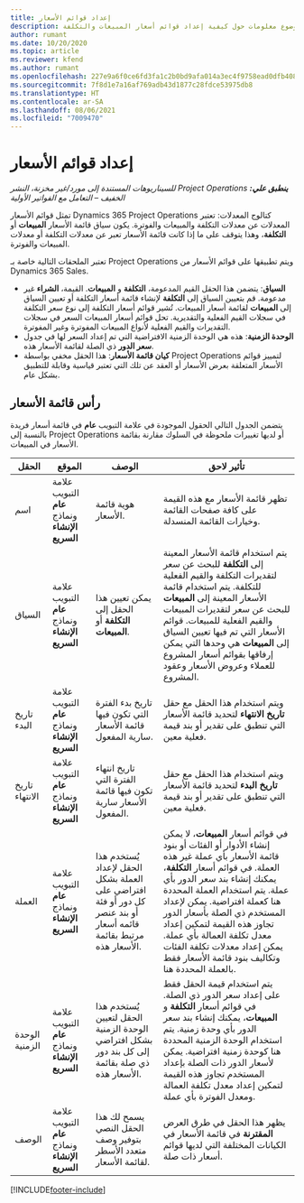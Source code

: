 ```yaml
---
title: إعداد قوائم الأسعار
description: يوفر هذا الموضوع معلومات حول كيفية إعداد قوائم أسعار المبيعات والتكلفة.
author: rumant
ms.date: 10/20/2020
ms.topic: article
ms.reviewer: kfend
ms.author: rumant
ms.openlocfilehash: 227e9a6f0ce6fd3fa1c2b0bd9afa014a3ec4f9758ead0dfb408156535692575c
ms.sourcegitcommit: 7f8d1e7a16af769adb43d1877c28fdce53975db8
ms.translationtype: HT
ms.contentlocale: ar-SA
ms.lasthandoff: 08/06/2021
ms.locfileid: "7009470"
---
```

# <a name="set-up-price-lists"></a>إعداد قوائم الأسعار

_**ينطبق علي:** ‏‫Project Operations للسيناريوهات المستندة إلى مورد/غير مخزنة‬، ‏‫النشر الخفيف – التعامل مع الفواتير الأولية‬_

تمثل قوائم الأسعار Dynamics 365 Project Operations كتالوج المعدلات: تعتبر المعدلات عن معدلات التكلفة والمبيعات والفوترة. يكون سياق قائمة الأسعار **المبيعات** أو **التكلفة**، وهذا يتوقف على ما إذا كانت قائمة الأسعار تعبر عن معدلات التكلفة أو معدلات المبيعات والفوترة.

تعتبر الملحقات التالية خاصة بـ Project Operations ويتم تطبيقها على قوائم الأسعار من Dynamics 365 Sales.

- **السياق**: يتضمن هذا الحقل القيم المدعومة، **التكلفة** و **المبيعات**. القيمة، **الشراء** غير مدعومة. قم بتعيين السياق إلى **التكلفة** لإنشاء قائمة أسعار التكلفة أو تعيين السياق إلى **المبيعات** لقائمة أسعار المبيعات. تُشير قوائم أسعار التكلفة إلى نوع سعر التكلفة في سجلات القيم الفعلية والتقديرية. تحل قوائم أسعار المبيعات السعر في سجلات التقديرات والقيم الفعلية لأنواع المبيعات المفوترة وغير المفوترة.
- **الوحدة الزمنية‬**: هذه هي الوحدة الزمنية‬ الافتراضية التي تم إعداد السعر لها في جدول **سعر الدور** ذي الصلة لقائمة الأسعار هذه.
- **كيان قائمة الأسعار**: هذا الحقل مخفي بواسطة Project Operations لتمييز قوائم الأسعار المتعلقة بعرض الأسعار أو العقد عن تلك التي تعتبر قياسية وقابلة للتطبيق بشكل عام.

## <a name="price-list-header"></a>رأس قائمة الأسعار

يتضمن الجدول التالي الحقول الموجودة في علامة التبويب **عام** في قائمة أسعار فريدة بالنسبة إلى Project Operations أو لديها تغييرات ملحوظة في السلوك مقارنة بقائمة الأسعار في المبيعات.

| الحقل | الموقع | ‏‏الوصف | تأثير لاحق |
| --- | --- | --- | --- |
| اسم | علامة التبويب **عام** ونماذج **الإنشاء السريع** | ‏‏هوية قائمة الأسعار. | تظهر قائمة الأسعار مع هذه القيمة على كافة صفحات القائمة وخيارات القائمة المنسدلة.|
| السياق | علامة التبويب **عام** ونماذج **الإنشاء السريع** | يمكن تعيين هذا الحقل إلى **التكلفة** أو **المبيعات**. | يتم استخدام قائمة الأسعار المعينة إلى **التكلفة** للبحث عن سعر لتقديرات التكلفة والقيم الفعلية للتكلفة. يتم استخدام قائمة الأسعار المعينة إلى **المبيعات** للبحث عن سعر لتقديرات المبيعات والقيم الفعلية للمبيعات. قوائم الأسعار التي تم فيها تعيين السياق إلى **المبيعات** هي وحدها التي يمكن إرفاقها بقوائم أسعار المشروع للعملاء وعروض الأسعار وعقود المشروع. |
| تاريخ البدء | علامة التبويب **عام** ونماذج **الإنشاء السريع** | تاريخ بدء الفترة التي تكون فيها قائمة الأسعار سارية المفعول. | ويتم استخدام هذا الحقل مع حقل **تاريخ الانتهاء** لتحديد قائمة الأسعار التي تنطبق على تقدير أو بند قيمة فعلية معين. |
| تاريخ الانتهاء | علامة التبويب **عام** ونماذج **الإنشاء السريع** | تاريخ انتهاء الفترة التي تكون فيها قائمة الأسعار سارية المفعول. | ويتم استخدام هذا الحقل مع حقل **تاريخ البدء** لتحديد قائمة الأسعار التي تنطبق على تقدير أو بند قيمة فعلية معين. |
| ‏‏العملة | علامة التبويب **عام** ونماذج **الإنشاء السريع** | يُستخدم هذا الحقل لإعداد العملة بشكل افتراضي على كل دور أو فئة أو بند عنصر قائمه أسعار مرتبط بقائمة الأسعار هذه. | في قوائم أسعار **المبيعات**، لا يمكن إنشاء الأدوار أو الفئات أو بنود قائمة الأسعار بأي عملة غير هذه العملة. في قوائم أسعار **التكلفة**، يمكنك إنشاء بند سعر الدور بأي عملة. يتم استخدام العملة المحددة هنا كعملة افتراضية. يمكن لإعداد المستخدم ذي الصلة بأسعار الدور تجاوز هذه القيمة لتمكين إعداد معدل تكلفة العمالة بأي عملة. يمكن إعداد معدلات تكلفة الفئات وتكاليف بنود قائمة الأسعار فقط بالعملة المحددة هنا. |
| الوحدة الزمنية | علامة التبويب **عام** ونماذج **الإنشاء السريع** | يُستخدم هذا الحقل لتعيين الوحدة الزمنية بشكل افتراضي إلى كل بند دور ذي صلة بقائمة الأسعار هذه. | يتم استخدام قيمة الحقل فقط على إعداد سعر الدور ذي الصلة. في قوائم أسعار **التكلفة** و **المبيعات**، يمكنك إنشاء بند سعر الدور بأي وحدة زمنية. يتم استخدام الوحدة الزمنية المحددة هنا كوحدة زمنية افتراضية. يمكن لأسعار الدور ذات الصلة بإعداد المستخدم تجاوز هذه القيمة لتمكين إعداد معدل تكلفة العمالة ومعدل الفوترة بأي عملة. |
| ‏‏الوصف | علامة التبويب **عام** ونماذج **الإنشاء السريع** | يسمح لك هذا الحقل النصي بتوفير وصف متعدد الأسطر لقائمة الأسعار. | يظهر هذا الحقل في طرق العرض **المقترنة** في قائمة الأسعار في الكيانات المختلفة التي لديها قوائم أسعار ذات صلة. |


[!INCLUDE[footer-include](../includes/footer-banner.md)]